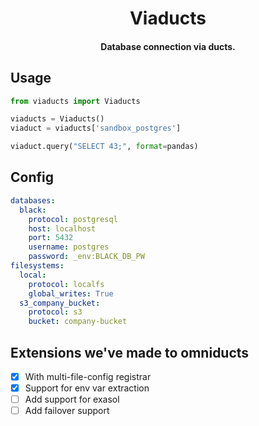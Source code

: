 <h1 align='center'>
    Viaducts
</h1>
<h4 align='center'>
    Database connection via ducts.
</h4>

## Usage

```python
from viaducts import Viaducts

viaducts = Viaducts()
viaduct = viaducts['sandbox_postgres']

viaduct.query("SELECT 43;", format=pandas)
```

## Config

```yaml
databases:
  black:
    protocol: postgresql
    host: localhost
    port: 5432
    username: postgres
    password: _env:BLACK_DB_PW
filesystems:
  local:
    protocol: localfs
    global_writes: True
  s3_company_bucket:
    protocol: s3
    bucket: company-bucket
```

## Extensions we've made to omniducts

- [X] With multi-file-config registrar
- [X] Support for env var extraction
- [ ] Add support for exasol
- [ ] Add failover support

